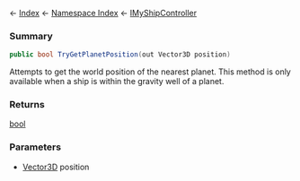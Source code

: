 ← [Index](Api-Index) ← [Namespace Index](Namespace-Index) ← [IMyShipController](Sandbox.ModAPI.Ingame.IMyShipController)

### Summary

```csharp
public bool TryGetPlanetPosition(out Vector3D position)
```

Attempts to get the world position of the nearest planet. This method is only available when a ship is within the gravity well of a planet.

### Returns

[bool](https://docs.microsoft.com/en-us/dotnet/api/System.Boolean?view=netframework-4.6)



### Parameters

* [Vector3D](VRageMath.Vector3D) position
